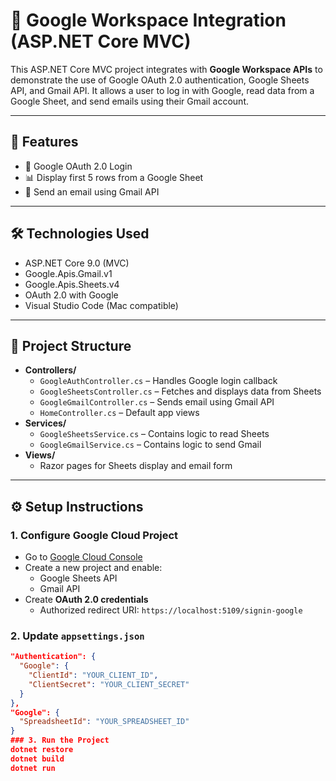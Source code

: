 # 📘 Google Workspace Integration (ASP.NET Core MVC)

This ASP.NET Core MVC project integrates with **Google Workspace APIs** to demonstrate the use of Google OAuth 2.0 authentication, Google Sheets API, and Gmail API. It allows a user to log in with Google, read data from a Google Sheet, and send emails using their Gmail account.

---

## 🚀 Features

- 🔐 Google OAuth 2.0 Login
- 📊 Display first 5 rows from a Google Sheet
- 📧 Send an email using Gmail API

---

## 🛠️ Technologies Used

- ASP.NET Core 9.0 (MVC)
- Google.Apis.Gmail.v1
- Google.Apis.Sheets.v4
- OAuth 2.0 with Google
- Visual Studio Code (Mac compatible)

---

## 📁 Project Structure

- **Controllers/**
  - `GoogleAuthController.cs` – Handles Google login callback
  - `GoogleSheetsController.cs` – Fetches and displays data from Sheets
  - `GoogleGmailController.cs` – Sends email using Gmail API
  - `HomeController.cs` – Default app views
- **Services/**
  - `GoogleSheetsService.cs` – Contains logic to read Sheets
  - `GoogleGmailService.cs` – Contains logic to send Gmail
- **Views/**
  - Razor pages for Sheets display and email form

---

## ⚙️ Setup Instructions

### 1. Configure Google Cloud Project
- Go to [Google Cloud Console](https://console.cloud.google.com)
- Create a new project and enable:
  - Google Sheets API
  - Gmail API
- Create **OAuth 2.0 credentials**
  - Authorized redirect URI: `https://localhost:5109/signin-google`

### 2. Update `appsettings.json`

```json
"Authentication": {
  "Google": {
    "ClientId": "YOUR_CLIENT_ID",
    "ClientSecret": "YOUR_CLIENT_SECRET"
  }
},
"Google": {
  "SpreadsheetId": "YOUR_SPREADSHEET_ID"
}
### 3. Run the Project
dotnet restore
dotnet build
dotnet run

